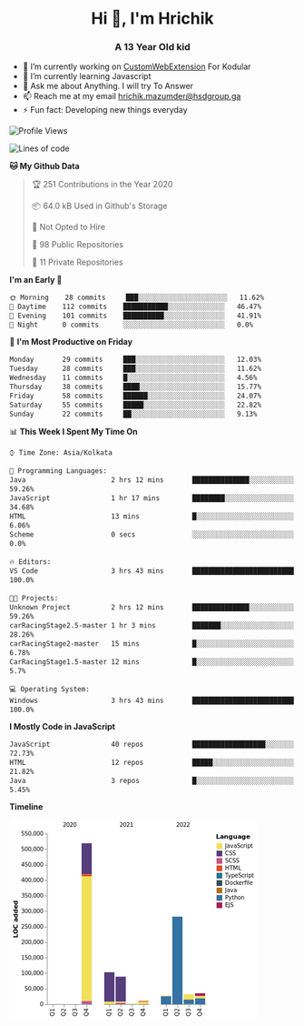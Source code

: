 <h1 align="center">Hi 👋, I'm Hrichik</h1>
<h3 align="center">A 13 Year Old kid</h3>


- 🔭 I’m currently working on [CustomWebExtension](https://github.com/hrichiksite/CustomWebExtension) For Kodular
- 🌱 I’m currently learning Javascript
- 💬 Ask me about Anything. I will try To Answer
- 📫 Reach me at my email hrichik.mazumder@hsdgroup.ga
- ⚡ Fun fact: Developing new things everyday

<!--START_SECTION:waka-->
![Profile Views](http://img.shields.io/badge/Profile%20Views-0-blue)

![Lines of code](https://img.shields.io/badge/From%20Hello%20World%20I%27ve%20Written-2.7%20million%20lines%20of%20code-blue)

**🐱 My Github Data** 

> 🏆 251 Contributions in the Year 2020
 > 
> 📦 64.0 kB Used in Github's Storage 
 > 
> 🚫 Not Opted to Hire
 > 
> 📜 98 Public Repositories
 > 
> 🔑 11 Private Repositories 

**I'm an Early 🐤** 

```text
🌞 Morning    28 commits     ███░░░░░░░░░░░░░░░░░░░░░░   11.62% 
🌆 Daytime    112 commits    ███████████░░░░░░░░░░░░░░   46.47% 
🌃 Evening    101 commits    ██████████░░░░░░░░░░░░░░░   41.91% 
🌙 Night      0 commits      ░░░░░░░░░░░░░░░░░░░░░░░░░   0.0%

```
📅 **I'm Most Productive on Friday** 

```text
Monday       29 commits     ███░░░░░░░░░░░░░░░░░░░░░░   12.03% 
Tuesday      28 commits     ███░░░░░░░░░░░░░░░░░░░░░░   11.62% 
Wednesday    11 commits     █░░░░░░░░░░░░░░░░░░░░░░░░   4.56% 
Thursday     38 commits     ████░░░░░░░░░░░░░░░░░░░░░   15.77% 
Friday       58 commits     ██████░░░░░░░░░░░░░░░░░░░   24.07% 
Saturday     55 commits     █████░░░░░░░░░░░░░░░░░░░░   22.82% 
Sunday       22 commits     ██░░░░░░░░░░░░░░░░░░░░░░░   9.13%

```


📊 **This Week I Spent My Time On** 

```text
⌚︎ Time Zone: Asia/Kolkata

💬 Programming Languages: 
Java                     2 hrs 12 mins       ██████████████░░░░░░░░░░░   59.26% 
JavaScript               1 hr 17 mins        ████████░░░░░░░░░░░░░░░░░   34.68% 
HTML                     13 mins             █░░░░░░░░░░░░░░░░░░░░░░░░   6.06% 
Scheme                   0 secs              ░░░░░░░░░░░░░░░░░░░░░░░░░   0.0%

🔥 Editors: 
VS Code                  3 hrs 43 mins       █████████████████████████   100.0%

🐱‍💻 Projects: 
Unknown Project          2 hrs 12 mins       ██████████████░░░░░░░░░░░   59.26% 
carRacingStage2.5-master 1 hr 3 mins         ███████░░░░░░░░░░░░░░░░░░   28.26% 
carRacingStage2-master   15 mins             █░░░░░░░░░░░░░░░░░░░░░░░░   6.78% 
CarRacingStage1.5-master 12 mins             █░░░░░░░░░░░░░░░░░░░░░░░░   5.7%

💻 Operating System: 
Windows                  3 hrs 43 mins       █████████████████████████   100.0%

```

**I Mostly Code in JavaScript** 

```text
JavaScript               40 repos            ██████████████████░░░░░░░   72.73% 
HTML                     12 repos            █████░░░░░░░░░░░░░░░░░░░░   21.82% 
Java                     3 repos             █░░░░░░░░░░░░░░░░░░░░░░░░   5.45%

```


**Timeline**

![Chart not found](https://github.com/hrichiksite/hrichiksite/blob/master/charts/bar_graph.png) 


<!--END_SECTION:waka-->

